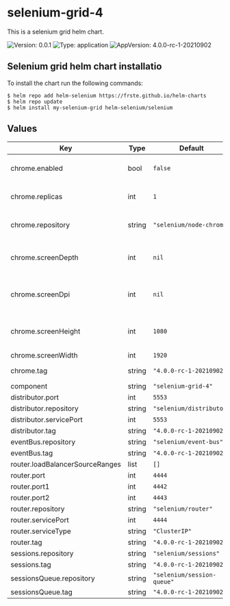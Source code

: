 # selenium-grid-4

This is a selenium grid helm chart.

![Version: 0.0.1](https://img.shields.io/badge/Version-0.0.1-informational?style=flat-square) ![Type: application](https://img.shields.io/badge/Type-application-informational?style=flat-square) ![AppVersion: 4.0.0-rc-1-20210902](https://img.shields.io/badge/AppVersion-4.0.0--rc--1--20210902-informational?style=flat-square)

## Selenium grid helm chart installatio

To install the chart run the following commands:

```console
$ helm repo add helm-selenium https://frste.github.io/helm-charts
$ helm repo update
$ helm install my-selenium-grid helm-selenium/selenium
```

## Values

| Key | Type | Default | Description |
|-----|------|---------|-------------|
| chrome.enabled | bool | `false` | Enable chrome node deployment |
| chrome.replicas | int | `1` | Set chrome node replica count |
| chrome.repository | string | `"selenium/node-chrome"` | Chrome node repository |
| chrome.screenDepth | int | `nil` | Chrome node screen depth configuration |
| chrome.screenDpi | int | `nil` | Chrome node screen dpi configuration |
| chrome.screenHeight | int | `1080` | (int) Chrome node screen heigth configuration |
| chrome.screenWidth | int | `1920` |  |
| chrome.tag | string | `"4.0.0-rc-1-20210902"` | Chrome node tag |
| component | string | `"selenium-grid-4"` |  |
| distributor.port | int | `5553` |  |
| distributor.repository | string | `"selenium/distributor"` |  |
| distributor.servicePort | int | `5553` |  |
| distributor.tag | string | `"4.0.0-rc-1-20210902"` |  |
| eventBus.repository | string | `"selenium/event-bus"` |  |
| eventBus.tag | string | `"4.0.0-rc-1-20210902"` |  |
| router.loadBalancerSourceRanges | list | `[]` |  |
| router.port | int | `4444` |  |
| router.port1 | int | `4442` |  |
| router.port2 | int | `4443` |  |
| router.repository | string | `"selenium/router"` |  |
| router.servicePort | int | `4444` |  |
| router.serviceType | string | `"ClusterIP"` |  |
| router.tag | string | `"4.0.0-rc-1-20210902"` |  |
| sessions.repository | string | `"selenium/sessions"` |  |
| sessions.tag | string | `"4.0.0-rc-1-20210902"` |  |
| sessionsQueue.repository | string | `"selenium/session-queue"` |  |
| sessionsQueue.tag | string | `"4.0.0-rc-1-20210902"` |  |
